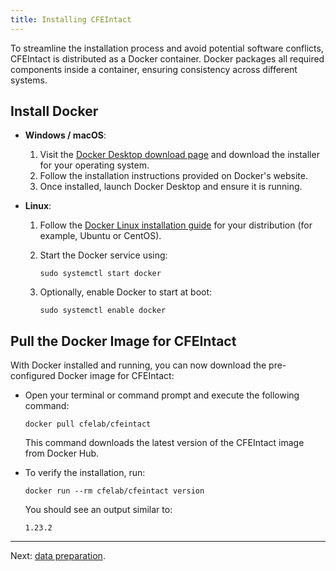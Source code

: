 ```yaml
---
title: Installing CFEIntact
---
```


To streamline the installation process and avoid potential software conflicts, CFEIntact is distributed as a Docker container. Docker packages all required components inside a container, ensuring consistency across different systems.

## Install Docker

- **Windows / macOS**:

  1. Visit the [Docker Desktop download page](https://www.docker.com/products/docker-desktop/) and download the installer for your operating system.
  2. Follow the installation instructions provided on Docker's website.
  3. Once installed, launch Docker Desktop and ensure it is running.

- **Linux**:

  1. Follow the [Docker Linux installation guide](https://docs.docker.com/engine/install/) for your distribution (for example, Ubuntu or CentOS).

  2. Start the Docker service using:

     ```shell
     sudo systemctl start docker
     ```

  3. Optionally, enable Docker to start at boot:

     ```shell
     sudo systemctl enable docker
     ```

## Pull the Docker Image for CFEIntact

With Docker installed and running, you can now download the pre-configured Docker image for CFEIntact:

- Open your terminal or command prompt and execute the following command:

  ```shell
  docker pull cfelab/cfeintact
  ```

  This command downloads the latest version of the CFEIntact image from Docker Hub.

- To verify the installation, run:

  ```shell
  docker run --rm cfelab/cfeintact version
  ```

  You should see an output similar to:

  ```
  1.23.2
  ```

---

Next: [data preparation](data_prep.html).
